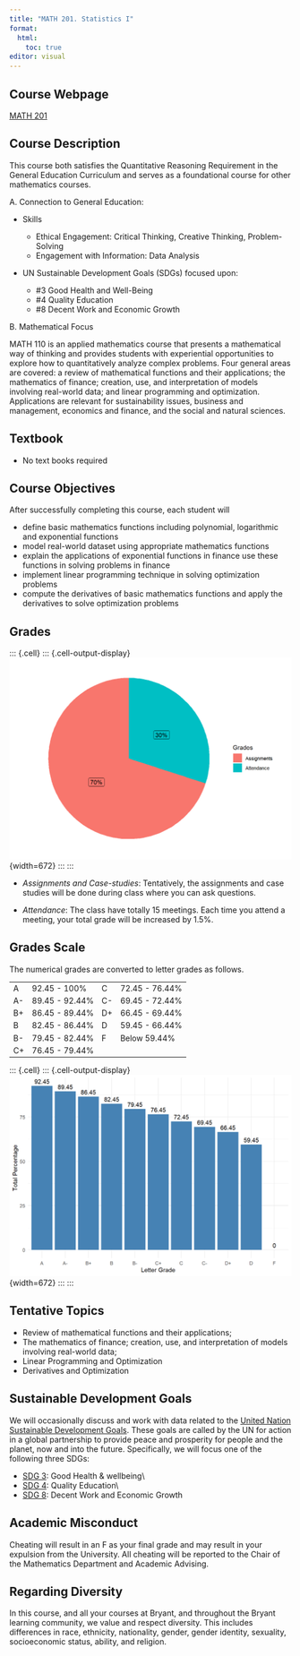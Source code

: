 ```yaml
---
title: "MATH 201. Statistics I"
format: 
  html:                                                                                                                                                                                                                                                   
    toc: true
editor: visual
---
```





## Course Webpage

[MATH 201](home.html)

## Course Description

This course both satisfies the Quantitative Reasoning Requirement in the General Education Curriculum and serves as a foundational course for other mathematics courses.

A.  Connection to General Education:

-   Skills

    -   Ethical Engagement: Critical Thinking, Creative Thinking, Problem-Solving
    -   Engagement with Information: Data Analysis

-   UN Sustainable Development Goals (SDGs) focused upon:

    -   #3 Good Health and Well-Being
    -   #4 Quality Education
    -   #8 Decent Work and Economic Growth

B. Mathematical Focus

MATH 110 is an applied mathematics course that presents a mathematical way of thinking and provides students with experiential opportunities to explore how to quantitatively analyze complex problems. Four general areas are covered: a review of mathematical functions and their applications; the mathematics of finance; creation, use, and interpretation of models involving real-world data; and linear programming and optimization. Applications are relevant for sustainability issues, business and management, economics and finance, and the social and natural sciences.

## Textbook

-   No text books required

## Course Objectives

After successfully completing this course, each student will

-   define basic mathematics functions including polynomial, logarithmic and exponential functions
-   model real-world dataset using appropriate mathematics functions
-   explain the applications of exponential functions in finance use these functions in solving problems in finance
-   implement linear programming technique in solving optimization problems
-   compute the derivatives of basic mathematics functions and apply the derivatives to solve optimization problems

## Grades


::: {.cell}
::: {.cell-output-display}
![](syllabus_files/figure-html/unnamed-chunk-1-1.png){width=672}
:::
:::


-   *Assignments and Case-studies*: Tentatively, the assignments and case studies will be done during class where you can ask questions.

-   *Attendance*: The class have totally 15 meetings. Each time you attend a meeting, your total grade will be increased by 1.5%.

## Grades Scale

The numerical grades are converted to letter grades as follows.

|     |                |     |                |
|-----|----------------|-----|----------------|
| A   | 92.45 - 100%   | C   | 72.45 - 76.44% |
| A-  | 89.45 - 92.44% | C-  | 69.45 - 72.44% |
| B+  | 86.45 - 89.44% | D+  | 66.45 - 69.44% |
| B   | 82.45 - 86.44% | D   | 59.45 - 66.44% |
| B-  | 79.45 - 82.44% | F   | Below 59.44%   |
| C+  | 76.45 - 79.44% |     |                |


::: {.cell}
::: {.cell-output-display}
![](syllabus_files/figure-html/unnamed-chunk-2-1.png){width=672}
:::
:::


## Tentative Topics

-   Review of mathematical functions and their applications; 
-   The mathematics of finance; creation, use, and interpretation of models involving real-world data; 
-   Linear Programming and Optimization
-   Derivatives and Optimization

## Sustainable Development Goals

We will occasionally discuss and work with data related to the [United Nation Sustainable Development Goals](https://sdgs.un.org/goals). These goals are called by the UN for action in a global partnership to provide peace and prosperity for people and the planet, now and into the future. Specifically, we will focus one of the following three SDGs:

-   [SDG 3](https://www.globalgoals.org/goals/3-good-health-and-well-being/): Good Health & wellbeing\
-   [SDG 4](https://www.globalgoals.org/goals/4-quality-education/): Quality Education\
-   [SDG 8](https://www.globalgoals.org/goals/8-decent-work-and-economic-growth/): Decent Work and Economic Growth

## Academic Misconduct

Cheating will result in an F as your final grade and may result in your expulsion from the University. All cheating will be reported to the Chair of the Mathematics Department and Academic Advising.

## Regarding Diversity

In this course, and all your courses at Bryant, and throughout the Bryant learning community, we value and respect diversity. This includes differences in race, ethnicity, nationality, gender, gender identity, sexuality, socioeconomic status, ability, and religion.

